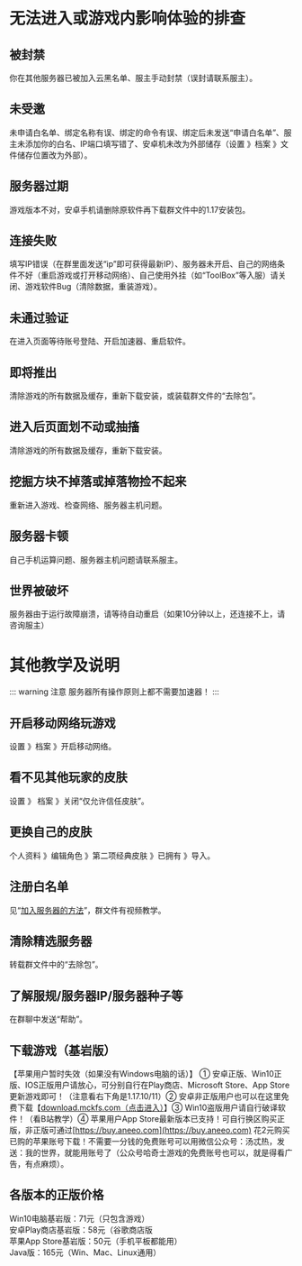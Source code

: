 # 无法进入或游戏内影响体验的排查
## 被封禁
你在其他服务器已被加入云黑名单、服主手动封禁（误封请联系服主）。
## 未受邀
未申请白名单、绑定名称有误、绑定的命令有误、绑定后未发送“申请白名单”、服主未添加你的白名、IP端口填写错了、安卓机未改为外部储存（设置 》档案 》文件储存位置改为外部）。
## 服务器过期
游戏版本不对，安卓手机请删除原软件再下载群文件中的1.17安装包。
## 连接失败
填写IP错误（在群里面发送“ip”即可获得最新IP）、服务器未开启、自己的网络条件不好（重启游戏或打开移动网络）、自己使用外挂（如“ToolBox”等入服）请关闭、游戏软件Bug（清除数据，重装游戏）。
## 未通过验证
在进入页面等待账号登陆、开启加速器、重启软件。
## 即将推出
清除游戏的所有数据及缓存，重新下载安装，或装载群文件的“去除包”。
## 进入后页面划不动或抽搐
清除游戏的所有数据及缓存，重新下载安装。
## 挖掘方块不掉落或掉落物捡不起来
重新进入游戏、检查网络、服务器主机问题。
## 服务器卡顿
自己手机运算问题、服务器主机问题请联系服主。
## 世界被破坏
服务器由于运行故障崩溃，请等待自动重启（如果10分钟以上，还连接不上，请咨询服主）

# 其他教学及说明
::: warning 注意
服务器所有操作原则上都不需要加速器！
:::
## 开启移动网络玩游戏
设置 》档案 》开启移动网络。

## 看不见其他玩家的皮肤
设置 》 档案 》关闭“仅允许信任皮肤”。

## 更换自己的皮肤
个人资料 》编辑角色 》第二项经典皮肤 》已拥有 》导入。

## 注册白名单
见“[加入服务器的方法](/JoinServer.md)”，群文件有视频教学。

## 清除精选服务器
转载群文件中的“去除包”。

## 了解服规/服务器IP/服务器种子等
在群聊中发送“帮助”。

## 下载游戏（基岩版）
【苹果用户暂时失效（如果没有Windows电脑的话）】
① 安卓正版、Win10正版、IOS正版用户请放心，可分别自行在Play商店、Microsoft Store、App Store更新游戏即可！（注意看右下角是1.17.10/11）② 安卓非正版用户也可以在这里免费下载【[download.mckfs.com（点击进入）](http://download.mckfs.com)】③ Win10盗版用户请自行破译软件！（看B站教学）④ 苹果用户App Store最新版本已支持！可自行换区购买正版，非正版可通过[https://buy.aneeo.com](https://buy.aneeo.com) 花2元购买已购的苹果账号下载！不需要一分钱的免费账号可以用微信公众号：汤忒热，发送：我的世界，就能用账号了（公众号哈奇士游戏的免费账号也可以，就是得看广告，有点麻烦）。

## 各版本的正版价格
Win10电脑基岩版：71元（只包含游戏）  
安卓Play商店基岩版：58元（谷歌商店版  
苹果App Store基岩版：50元（手机平板都能用）  
Java版：165元（Win、Mac、Linux通用）  